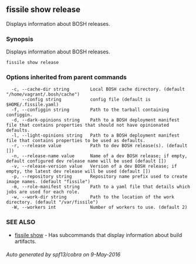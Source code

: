 ## fissile show release

Displays information about BOSH releases.

### Synopsis


Displays information about BOSH releases.

```
fissile show release
```

### Options inherited from parent commands

```
  -c, --cache-dir string        Local BOSH cache directory. (default "/home/vagrant/.bosh/cache")
      --config string           config file (default is $HOME/.fissile.yaml)
  -f, --configgin string        Path to the tarball containing configgin.
  -d, --dark-opinions string    Path to a BOSH deployment manifest file that contains properties that should not have opinionated defaults.
  -l, --light-opinions string   Path to a BOSH deployment manifest file that contains properties to be used as defaults.
  -r, --release value           Path to dev BOSH release(s). (default [])
  -n, --release-name value      Name of a dev BOSH release; if empty, default configured dev release name will be used (default [])
  -v, --release-version value   Version of a dev BOSH release; if empty, the latest dev release will be used (default [])
  -p, --repository string       Repository name prefix used to create image names. (default "fissile")
  -m, --role-manifest string    Path to a yaml file that details which jobs are used for each role.
  -w, --work-dir string         Path to the location of the work directory. (default "/var/fissile")
  -W, --workers int             Number of workers to use. (default 2)
```

### SEE ALSO
* [fissile show](fissile_show.md)	 - Has subcommands that display information about build artifacts.

###### Auto generated by spf13/cobra on 9-May-2016
